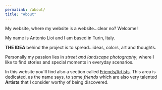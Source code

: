 ```yaml
---
permalink: /about/
title: "About"
---
```


My website, where my website is a website...clear no? Welcome!

My name is Antonio Lioi and I am based in Turin, Italy. 

**THE IDEA** behind the project is to spread...ideas, colors, art and thoughts.

Personally my passion lies in *street and landscape photography*, where I like to find stories and special moments in everyday scenarios. 

In this website you'll find also a section called [Friends/Artists](https://picassorom.github.io/photo5/Friends_Artists/). This area is dedicated, as the name says, to some *friends* which are also very talented **Artists** that I consider worthy of being discovered. 
